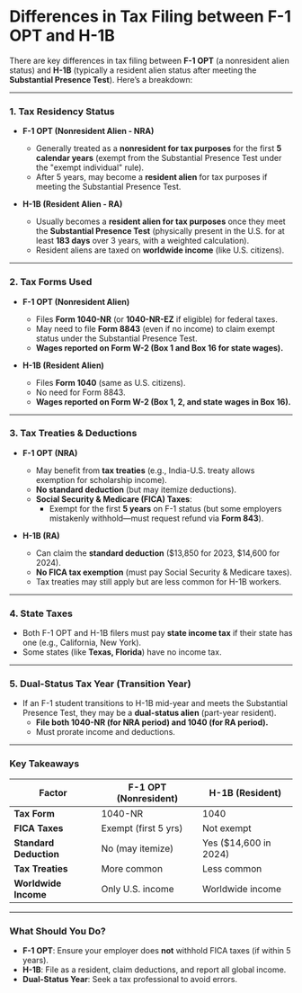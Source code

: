 # Differences in Tax Filing between F-1 OPT and H-1B

There are key differences in tax filing between **F-1 OPT** (a nonresident alien status) and **H-1B** (typically a resident alien status after meeting the **Substantial Presence Test**). Here’s a breakdown:

---

### **1. Tax Residency Status**  
- **F-1 OPT (Nonresident Alien - NRA)**  
  - Generally treated as a **nonresident for tax purposes** for the first **5 calendar years** (exempt from the Substantial Presence Test under the "exempt individual" rule).  
  - After 5 years, may become a **resident alien** for tax purposes if meeting the Substantial Presence Test.  

- **H-1B (Resident Alien - RA)**  
  - Usually becomes a **resident alien for tax purposes** once they meet the **Substantial Presence Test** (physically present in the U.S. for at least **183 days** over 3 years, with a weighted calculation).  
  - Resident aliens are taxed on **worldwide income** (like U.S. citizens).  

---

### **2. Tax Forms Used**  
- **F-1 OPT (Nonresident Alien)**  
  - Files **Form 1040-NR** (or **1040-NR-EZ** if eligible) for federal taxes.  
  - May need to file **Form 8843** (even if no income) to claim exempt status under the Substantial Presence Test.  
  - **Wages reported on Form W-2 (Box 1 and Box 16 for state wages).**  

- **H-1B (Resident Alien)**  
  - Files **Form 1040** (same as U.S. citizens).  
  - No need for Form 8843.  
  - **Wages reported on Form W-2 (Box 1, 2, and state wages in Box 16).**  

---

### **3. Tax Treaties & Deductions**  
- **F-1 OPT (NRA)**  
  - May benefit from **tax treaties** (e.g., India-U.S. treaty allows exemption for scholarship income).  
  - **No standard deduction** (but may itemize deductions).  
  - **Social Security & Medicare (FICA) Taxes**:  
    - Exempt for the first **5 years** on F-1 status (but some employers mistakenly withhold—must request refund via **Form 843**).  

- **H-1B (RA)**  
  - Can claim the **standard deduction** ($13,850 for 2023, $14,600 for 2024).  
  - **No FICA tax exemption** (must pay Social Security & Medicare taxes).  
  - Tax treaties may still apply but are less common for H-1B workers.  

---

### **4. State Taxes**  
- Both F-1 OPT and H-1B filers must pay **state income tax** if their state has one (e.g., California, New York).  
- Some states (like **Texas, Florida**) have no income tax.  

---

### **5. Dual-Status Tax Year (Transition Year)**  
- If an F-1 student transitions to H-1B mid-year and meets the Substantial Presence Test, they may be a **dual-status alien** (part-year resident).  
  - **File both 1040-NR (for NRA period) and 1040 (for RA period).**  
  - Must prorate income and deductions.  

---

### **Key Takeaways**  

| Factor               | F-1 OPT (Nonresident) | H-1B (Resident) |
|----------------------|----------------------|----------------|
| **Tax Form**         | 1040-NR              | 1040           |
| **FICA Taxes**       | Exempt (first 5 yrs) | Not exempt     |
| **Standard Deduction** | No (may itemize)    | Yes ($14,600 in 2024) |
| **Tax Treaties**     | More common         | Less common    |
| **Worldwide Income** | Only U.S. income    | Worldwide income |

---

### **What Should You Do?**  
- **F-1 OPT**: Ensure your employer does **not** withhold FICA taxes (if within 5 years).  
- **H-1B**: File as a resident, claim deductions, and report all global income.  
- **Dual-Status Year**: Seek a tax professional to avoid errors.  